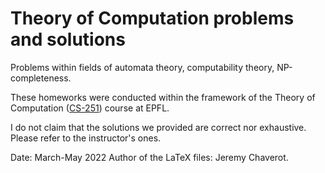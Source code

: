# Theory of Computation problems and solutions

Problems within fields of automata theory, computability theory, NP-completeness.

These homeworks were conducted within the framework of the Theory of Computation ([CS-251](https://edu.epfl.ch/coursebook/fr/theory-of-computation-CS-251)) course at EPFL.

I do not claim that the solutions we provided are correct nor exhaustive. Please refer to the instructor's ones.

Date: March-May 2022
Author of the LaTeX files: Jeremy Chaverot.
